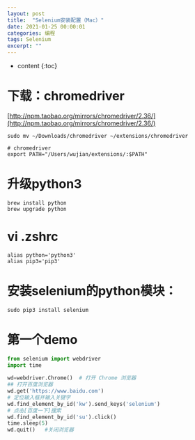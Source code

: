 ```yaml
---
layout: post
title:  "Selenium安装配置（Mac）"
date: 2021-01-25 00:00:01
categories: 编程
tags: Selenium
excerpt: ""
---
```


* content
{:toc}



# 下载：chromedriver
[http://npm.taobao.org/mirrors/chromedriver/2.36/](http://npm.taobao.org/mirrors/chromedriver/2.36/)

```
sudo mv ~/Downloads/chromedriver ~/extensions/chromedriver
```

```
# chromedriver
export PATH="/Users/wujian/extensions/:$PATH"
```



# 升级python3
```
brew install python
brew upgrade python
```


# vi .zshrc
```
alias python='python3'
alias pip3='pip3'
```


# 安装selenium的python模块：
```
sudo pip3 install selenium
```


# 第一个demo
```python
from selenium import webdriver
import time
 
wd=webdriver.Chrome()  # 打开 Chrome 浏览器
## 打开百度浏览器
wd.get('https://www.baidu.com')
# 定位输入框并输入关键字
wd.find_element_by_id('kw').send_keys('selenium')
# 点击[百度一下]搜索
wd.find_element_by_id('su').click()
time.sleep(5)
wd.quit()   #关闭浏览器
```



















